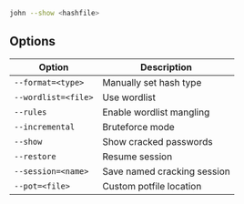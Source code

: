 ```bash
john --show <hashfile>
```

## Options
| Option              | Description                 |
| ------------------- | --------------------------- |
| `--format=<type>`   | Manually set hash type      |
| `--wordlist=<file>` | Use wordlist                |
| `--rules`           | Enable wordlist mangling    |
| `--incremental`     | Bruteforce mode             |
| `--show`            | Show cracked passwords      |
| `--restore`         | Resume session              |
| `--session=<name>`  | Save named cracking session |
| `--pot=<file>`      | Custom potfile location     |